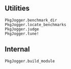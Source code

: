 ## Utilities

```@docs
PkgJogger.benchmark_dir
PkgJogger.locate_benchmarks
PkgJogger.judge
PkgJogger.tune!
```

## Internal

```@docs
PkgJogger.build_module
```
